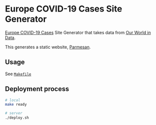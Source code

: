 Europe COVID-19 Cases Site Generator
===

[Europe COVID-19 Cases](https://europecorona.com/) Site Generator that takes data from [Our World in Data](https://ourworldindata.org/).

This generates a static website, [Parmesan](https://github.com/Sangdol/parmesan).

Usage
---

See [`Makefile`](https://github.com/Sangdol/corona-project/blob/master/makefile)

Deployment process
---

```sh
# local
make ready

# server
./deploy.sh
```
